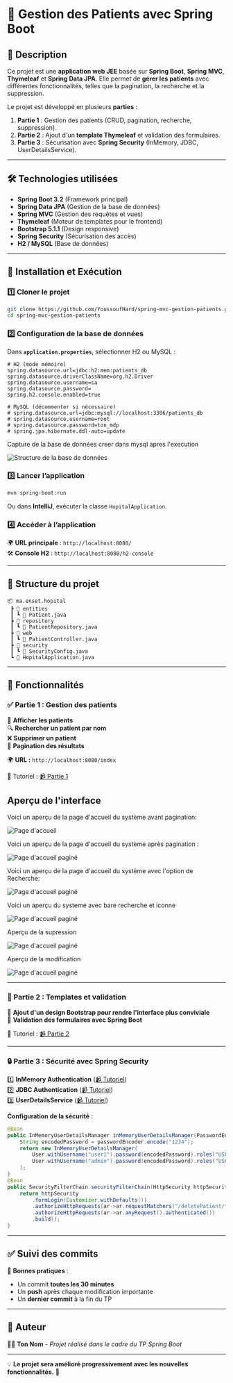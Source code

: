 # 🏥 Gestion des Patients avec Spring Boot

## 📌 Description
Ce projet est une **application web JEE** basée sur **Spring Boot**, **Spring MVC**, **Thymeleaf** et **Spring Data JPA**. Elle permet de **gérer les patients** avec différentes fonctionnalités, telles que la pagination, la recherche et la suppression.

Le projet est développé en plusieurs **parties** :
1. **Partie 1** : Gestion des patients (CRUD, pagination, recherche, suppression).
2. **Partie 2** : Ajout d'un **template Thymeleaf** et validation des formulaires.
3. **Partie 3** : Sécurisation avec **Spring Security** (InMemory, JDBC, UserDetailsService).

---

## 🛠 Technologies utilisées
- **Spring Boot 3.2** (Framework principal)
- **Spring Data JPA** (Gestion de la base de données)
- **Spring MVC** (Gestion des requêtes et vues)
- **Thymeleaf** (Moteur de templates pour le frontend)
- **Bootstrap 5.1.1** (Design responsive)
- **Spring Security** (Sécurisation des accès)
- **H2 / MySQL** (Base de données)

---

## 🚀 Installation et Exécution

### 1️⃣ Cloner le projet
```bash
git clone https://github.com/YoussoufHard/spring-mvc-gestion-patients.git
cd spring-mvc-gestion-patients
```

### 2️⃣ Configuration de la base de données
Dans **`application.properties`**, sélectionner H2 ou MySQL :
```properties
# H2 (mode mémoire)
spring.datasource.url=jdbc:h2:mem:patients_db
spring.datasource.driverClassName=org.h2.Driver
spring.datasource.username=sa
spring.datasource.password=
spring.h2.console.enabled=true

# MySQL (décommenter si nécessaire)
# spring.datasource.url=jdbc:mysql://localhost:3306/patients_db
# spring.datasource.username=root
# spring.datasource.password=ton_mdp
# spring.jpa.hibernate.ddl-auto=update
```
Capture de la base de données creer dans mysql apres l'execution

 ![Structure de la base de données](captures/img.png)

### 3️⃣ Lancer l’application
```bash
mvn spring-boot:run
```
Ou dans **IntelliJ**, exécuter la classe `HopitalApplication`.

### 4️⃣ Accéder à l’application
🌍 **URL principale** : `http://localhost:8080/`  
🛠 **Console H2** : `http://localhost:8080/h2-console`

---

## 📂 Structure du projet
```
📦 ma.enset.hopital
 ┣ 📂 entities
 ┃ ┗ 📜 Patient.java
 ┣ 📂 repository
 ┃ ┗ 📜 PatientRepository.java
 ┣ 📂 web
 ┃ ┗ 📜 PatientController.java
 ┣ 📂 security
 ┃ ┗ 📜 SecurityConfig.java
 ┗ 📜 HopitalApplication.java
```

---

## 📜 Fonctionnalités

### ✅ Partie 1 : Gestion des patients
📄 **Afficher les patients**  
🔍 **Rechercher un patient par nom**  
❌ **Supprimer un patient**  
📑 **Pagination des résultats**

🌍 **URL :** `http://localhost:8080/index`

📌 Tutoriel : [📹 Partie 1](https://www.youtube.com/watch?v=jDm-q-jEbiA)

## Aperçu de l'interface
Voici un aperçu de la page d'accueil du système avant pagination:

![Page d'accueil](/captures/img_1.png) 

Voici un aperçu de la page d'accueil du système après pagination :

![Page d'accueil paginé](/captures/img_2.png)

Voici un aperçu de la page d'accueil du système avec l'option de Recherche:

![Page d'accueil paginé](/captures/img_3.png)

Voici un aperçu du systeme avec bare recherche et iconne 

![Page d'accueil paginé](/captures/img_4.png)

Aperçu de la supression 

![Page d'accueil paginé](/captures/img_5.png)

Aperçu de la modification 

![Page d'accueil paginé](/captures/img_6.png)

---

### 🎨 Partie 2 : Templates et validation
📌 **Ajout d'un design Bootstrap pour rendre l'interface plus conviviale**  
📌 **Validation des formulaires avec Spring Boot**

📌 Tutoriel : [📹 Partie 2](https://www.youtube.com/watch?v=eoBE745lDE0)

---

### 🔒 Partie 3 : Sécurité avec Spring Security
1️⃣ **InMemory Authentication** ([📹 Tutoriel](https://www.youtube.com/watch?v=7VqpC8UD1zM))  
2️⃣ **JDBC Authentication** ([📹 Tutoriel](https://www.youtube.com/watch?v=Haz3wLiQ5-0))  
3️⃣ **UserDetailsService** ([📹 Tutoriel](https://www.youtube.com/watch?v=RTiS9ygyYs4))

**Configuration de la sécurité** :
```java
@Bean
public InMemoryUserDetailsManager inMemoryUserDetailsManager(PasswordEncoder passwordEncoder){
    String encodedPassword = passwordEncoder.encode("1234");
    return new InMemoryUserDetailsManager(
        User.withUsername("user1").password(encodedPassword).roles("USER").build(),
        User.withUsername("admin").password(encodedPassword).roles("USER","ADMIN").build()
    );
}
@Bean
public SecurityFilterChain securityFilterChain(HttpSecurity httpSecurity) throws Exception {
    return httpSecurity
        .formLogin(Customizer.withDefaults())
        .authorizeHttpRequests(ar->ar.requestMatchers("/deletePatient/**").hasRole("ADMIN"))
        .authorizeHttpRequests(ar->ar.anyRequest().authenticated())
        .build();
}
```

---

## ✅ Suivi des commits
📌 **Bonnes pratiques** :
- Un commit **toutes les 30 minutes**
- Un **push** après chaque modification importante
- Un **dernier commit** à la fin du TP

---

## 📑 Auteur
👨‍💻 **Ton Nom** - *Projet réalisé dans le cadre du TP Spring Boot*

---

💡 **Le projet sera amélioré progressivement avec les nouvelles fonctionnalités.** 🚀
